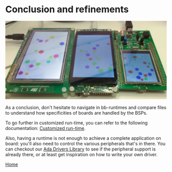 # Conclusion and refinements

![GNAT on the three boards](images/stm32-all.jpg)

As a conclusion, don't hesitate to navigate in bb-runtimes and compare
files to understand how specificities of boards are handled by the
BSPs.

To go further in customized run-time, you can refer to the following
documentation: [Customized
run-time](https://docs.adacore.com/gnat_ugx-docs/html/gnat_ugx/gnat_ugx/customized_run-time_topics.html).

Also, having a runtime is not enough to achieve a complete application
on board: you'll also need to control the various peripherals that's
in there. You can checkout our [Ada Drivers
Library](https://github.com/AdaCore/Ada_Drivers_Library) to see if the
peripheral support is already there, or at least get inspiration on
how to write your own driver.

[Home](README.md)

